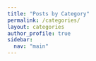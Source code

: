 ```yaml
---
title: "Posts by Category"
permalink: /categories/
layout: categories
author_profile: true
sidebar:
  nav: "main"
---
```


